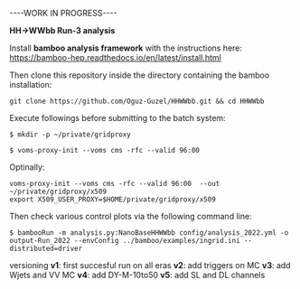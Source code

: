 ----WORK IN PROGRESS----

**HH->WWbb Run-3 analysis**

Install **bamboo analysis framework** with the instructions here: https://bamboo-hep.readthedocs.io/en/latest/install.html

Then clone this repository inside the directory containing the bamboo installation:

```git clone https://github.com/Oguz-Guzel/HHWWbb.git && cd HHWWbb```

Execute followings before submitting to the batch system:

`$ mkdir -p ~/private/gridproxy`

`$ voms-proxy-init --voms cms -rfc --valid 96:00`

Optinally:

```
voms-proxy-init --voms cms -rfc --valid 96:00  --out ~/private/gridproxy/x509
export X509_USER_PROXY=$HOME/private/gridproxy/x509
```
Then check various control plots via the following command line:

`$ bambooRun -m analysis.py:NanoBaseHHWWbb config/analysis_2022.yml -o output-Run_2022 --envConfig ../bamboo/examples/ingrid.ini --distributed=driver `

versioning
**v1**: first succesful run on all eras
**v2**: add triggers on MC
**v3**: add Wjets and VV MC
**v4**: add DY-M-10to50
**v5**: add SL and DL channels
